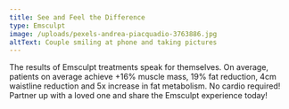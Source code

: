 ```yaml
---
title: See and Feel the Difference
type: Emsculpt
image: /uploads/pexels-andrea-piacquadio-3763886.jpg
altText: Couple smiling at phone and taking pictures
---
```

The results of Emsculpt treatments speak for themselves. On average, patients on average achieve +16% muscle mass, 19% fat reduction, 4cm waistline reduction and 5x increase in fat metabolism. No cardio required! Partner up with a loved one and share the Emsculpt experience today!